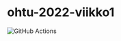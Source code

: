# ohtu-2022-viikko1

![GitHub Actions](https://github.com/henkkah/ohtu-2022-viikko1/workflows/CI/badge.svg)
